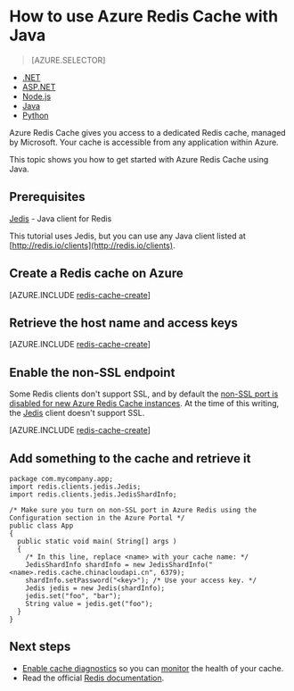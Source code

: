 <properties
   pageTitle="How to use Azure Redis Cache with Java | Azure"
	description="Get started with Azure Redis Cache using Java"
	services="redis-cache"
	documentationCenter=""
	authors="steved0x"
	manager="douge"
	editor=""/>

<tags
	ms.service="cache"
	ms.date="05/31/2016"
	wacn.date=""/>

# How to use Azure Redis Cache with Java

> [AZURE.SELECTOR]
- [.NET](/documentation/articles/cache-dotnet-how-to-use-azure-redis-cache/)
- [ASP.NET](/documentation/articles/cache-web-app-howto/)
- [Node.js](/documentation/articles/cache-nodejs-get-started/)
- [Java](/documentation/articles/cache-java-get-started/)
- [Python](/documentation/articles/cache-python-get-started/)

Azure Redis Cache gives you access to a dedicated Redis cache, managed by Microsoft. Your cache is accessible from any application within Azure.

This topic shows you how to get started with Azure Redis Cache using Java.

## Prerequisites

[Jedis](https://github.com/xetorthio/jedis) - Java client for Redis

This tutorial uses Jedis, but you can use any Java client listed at [http://redis.io/clients](http://redis.io/clients).

## Create a Redis cache on Azure

[AZURE.INCLUDE [redis-cache-create](../includes/redis-cache-create.md)]

## Retrieve the host name and access keys

[AZURE.INCLUDE [redis-cache-create](../includes/redis-cache-access-keys.md)]


## Enable the non-SSL endpoint

Some Redis clients don't support SSL, and by default the [non-SSL port is disabled for new Azure Redis Cache instances](/documentation/articles/cache-configure/#access-ports). At the time of this writing, the [Jedis](https://github.com/xetorthio/jedis) client doesn't support SSL. 

[AZURE.INCLUDE [redis-cache-create](../includes/redis-cache-non-ssl-port.md)]




## Add something to the cache and retrieve it

	package com.mycompany.app;
	import redis.clients.jedis.Jedis;
	import redis.clients.jedis.JedisShardInfo;

	/* Make sure you turn on non-SSL port in Azure Redis using the Configuration section in the Azure Portal */
	public class App
	{
	  public static void main( String[] args )
	  {
        /* In this line, replace <name> with your cache name: */
	    JedisShardInfo shardInfo = new JedisShardInfo("<name>.redis.cache.chinacloudapi.cn", 6379);
	    shardInfo.setPassword("<key>"); /* Use your access key. */
	    Jedis jedis = new Jedis(shardInfo);
     	jedis.set("foo", "bar");
     	String value = jedis.get("foo");
	  }
	}


## Next steps

- [Enable cache diagnostics](https://msdn.microsoft.com/zh-cn/library/azure/dn763945.aspx#EnableDiagnostics) so you can [monitor](https://msdn.microsoft.com/zh-cn/library/azure/dn763945.aspx) the health of your cache.
- Read the official [Redis documentation](http://redis.io/documentation).

